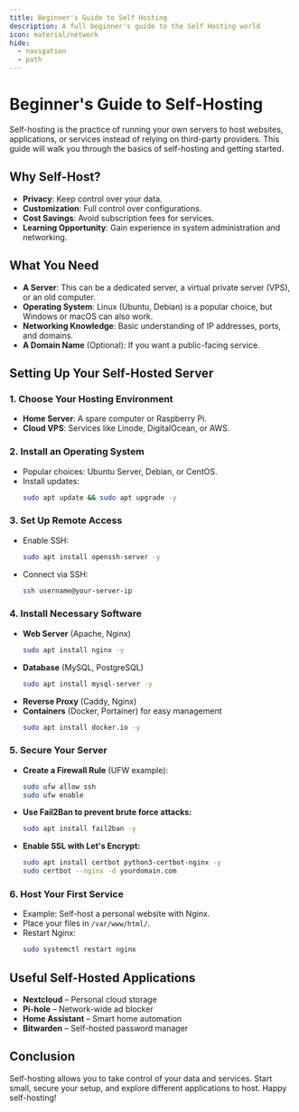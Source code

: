 ```yaml
---
title: Beginner's Guide to Self Hosting
description: A full beginner's guide to the Self Hosting world 
icon: material/network
hide:
  - navigation
  - path
---
```



# Beginner's Guide to Self-Hosting

Self-hosting is the practice of running your own servers to host websites, applications, or services instead of relying on third-party providers. This guide will walk you through the basics of self-hosting and getting started.

## Why Self-Host?
- **Privacy**: Keep control over your data.
- **Customization**: Full control over configurations.
- **Cost Savings**: Avoid subscription fees for services.
- **Learning Opportunity**: Gain experience in system administration and networking.

## What You Need
- **A Server**: This can be a dedicated server, a virtual private server (VPS), or an old computer.
- **Operating System**: Linux (Ubuntu, Debian) is a popular choice, but Windows or macOS can also work.
- **Networking Knowledge**: Basic understanding of IP addresses, ports, and domains.
- **A Domain Name** (Optional): If you want a public-facing service.

## Setting Up Your Self-Hosted Server
### 1. Choose Your Hosting Environment
- **Home Server**: A spare computer or Raspberry Pi.
- **Cloud VPS**: Services like Linode, DigitalOcean, or AWS.

### 2. Install an Operating System
- Popular choices: Ubuntu Server, Debian, or CentOS.
- Install updates:
  ```sh
  sudo apt update && sudo apt upgrade -y
  ```

### 3. Set Up Remote Access
- Enable SSH:
  ```sh
  sudo apt install openssh-server -y
  ```
- Connect via SSH:
  ```sh
  ssh username@your-server-ip
  ```

### 4. Install Necessary Software
- **Web Server** (Apache, Nginx)
  ```sh
  sudo apt install nginx -y
  ```
- **Database** (MySQL, PostgreSQL)
  ```sh
  sudo apt install mysql-server -y
  ```
- **Reverse Proxy** (Caddy, Nginx)
- **Containers** (Docker, Portainer) for easy management
  ```sh
  sudo apt install docker.io -y
  ```

### 5. Secure Your Server
- **Create a Firewall Rule** (UFW example):
  ```sh
  sudo ufw allow ssh
  sudo ufw enable
  ```
- **Use Fail2Ban to prevent brute force attacks:**
  ```sh
  sudo apt install fail2ban -y
  ```
- **Enable SSL with Let's Encrypt:**
  ```sh
  sudo apt install certbot python3-certbot-nginx -y
  sudo certbot --nginx -d yourdomain.com
  ```

### 6. Host Your First Service
- Example: Self-host a personal website with Nginx.
- Place your files in `/var/www/html/`.
- Restart Nginx:
  ```sh
  sudo systemctl restart nginx
  ```

## Useful Self-Hosted Applications
- **Nextcloud** – Personal cloud storage
- **Pi-hole** – Network-wide ad blocker
- **Home Assistant** – Smart home automation
- **Bitwarden** – Self-hosted password manager

## Conclusion
Self-hosting allows you to take control of your data and services. Start small, secure your setup, and explore different applications to host. Happy self-hosting!
